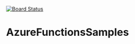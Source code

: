 [![Board Status](https://dev.azure.com/vierkant-private/82fde4a1-f3a7-4728-9601-094eebe3b23b/8d4ce47d-c8f8-43f7-9f0a-e645f4839d28/_apis/work/boardbadge/541d2fcf-7c8d-45bd-adee-7a75ac8c8ae3)](https://dev.azure.com/vierkant-private/82fde4a1-f3a7-4728-9601-094eebe3b23b/_boards/board/t/8d4ce47d-c8f8-43f7-9f0a-e645f4839d28/Microsoft.RequirementCategory)
# AzureFunctionsSamples
